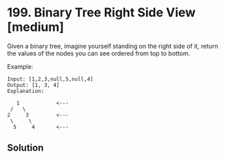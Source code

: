 # 199. Binary Tree Right Side View [medium]     
Given a binary tree, imagine yourself standing on the right side of it, return the values of the nodes you can see ordered from top to bottom.     

Example:    
```
Input: [1,2,3,null,5,null,4]
Output: [1, 3, 4]
Explanation:

   1            <---
 /   \
2     3         <---
 \     \
  5     4       <---
```

## Solution     

